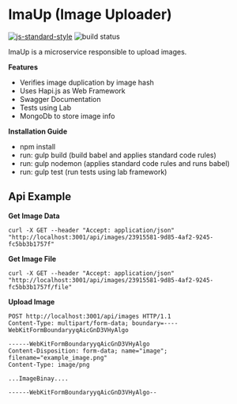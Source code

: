 # ImaUp (Image Uploader)
[![js-standard-style](https://img.shields.io/badge/code%20style-standard-brightgreen.svg)](http://standardjs.com/)
![build status](https://api.travis-ci.org/Talento90/ima-up.svg)

ImaUp is a microservice responsible to upload images. 

**Features**

- Verifies image duplication by image hash
- Uses Hapi.js as Web Framework
- Swagger Documentation
- Tests using Lab
- MongoDb to store image info

**Installation Guide**

 - npm install 
 - run: gulp build (build babel and applies standard code rules)
 - run: gulp nodemon (applies standard code rules and runs babel)
 - run: gulp test (run tests using lab framework)


Api Example
---------------

**Get Image Data**

    curl -X GET --header "Accept: application/json" "http://localhost:3001/api/images/23915581-9d85-4af2-9245-fc5bb3b1757f"

**Get Image File**

    curl -X GET --header "Accept: application/json" "http://localhost:3001/api/images/23915581-9d85-4af2-9245-fc5bb3b1757f/file"

**Upload Image**

    POST http://localhost:3001/api/images HTTP/1.1
    Content-Type: multipart/form-data; boundary=----WebKitFormBoundaryyqAicGnD3VHyAlgo
   
    ------WebKitFormBoundaryyqAicGnD3VHyAlgo
    Content-Disposition: form-data; name="image"; filename="example_image.png"
    Content-Type: image/png
    
    ...ImageBinay....
    
    ------WebKitFormBoundaryyqAicGnD3VHyAlgo--


